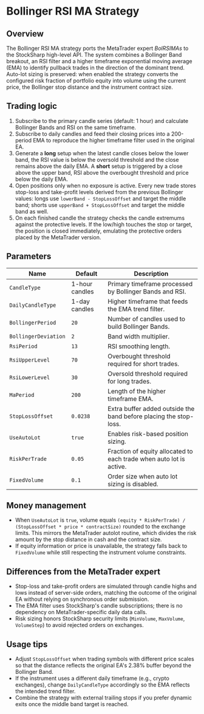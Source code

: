 # Bollinger RSI MA Strategy

## Overview
The Bollinger RSI MA strategy ports the MetaTrader expert *BolRSIMAs* to the StockSharp high-level API. The system combines a
Bollinger Band breakout, an RSI filter and a higher timeframe exponential moving average (EMA) to identify pullback trades in
the direction of the dominant trend. Auto-lot sizing is preserved: when enabled the strategy converts the configured risk
fraction of portfolio equity into volume using the current price, the Bollinger stop distance and the instrument contract size.

## Trading logic
1. Subscribe to the primary candle series (default: 1 hour) and calculate Bollinger Bands and RSI on the same timeframe.
2. Subscribe to daily candles and feed their closing prices into a 200-period EMA to reproduce the higher timeframe filter used
   in the original EA.
3. Generate a **long** setup when the latest candle closes below the lower band, the RSI value is below the oversold threshold
   and the close remains above the daily EMA. A **short** setup is triggered by a close above the upper band, RSI above the
   overbought threshold and price below the daily EMA.
4. Open positions only when no exposure is active. Every new trade stores stop-loss and take-profit levels derived from the
   previous Bollinger values: longs use `lowerBand - StopLossOffset` and target the middle band; shorts use
   `upperBand + StopLossOffset` and target the middle band as well.
5. On each finished candle the strategy checks the candle extremums against the protective levels. If the low/high touches the
   stop or target, the position is closed immediately, emulating the protective orders placed by the MetaTrader version.

## Parameters
| Name | Default | Description |
| --- | --- | --- |
| `CandleType` | 1-hour candles | Primary timeframe processed by Bollinger Bands and RSI. |
| `DailyCandleType` | 1-day candles | Higher timeframe that feeds the EMA trend filter. |
| `BollingerPeriod` | `20` | Number of candles used to build Bollinger Bands. |
| `BollingerDeviation` | `2` | Band width multiplier. |
| `RsiPeriod` | `13` | RSI smoothing length. |
| `RsiUpperLevel` | `70` | Overbought threshold required for short trades. |
| `RsiLowerLevel` | `30` | Oversold threshold required for long trades. |
| `MaPeriod` | `200` | Length of the higher timeframe EMA. |
| `StopLossOffset` | `0.0238` | Extra buffer added outside the band before placing the stop-loss. |
| `UseAutoLot` | `true` | Enables risk-based position sizing. |
| `RiskPerTrade` | `0.05` | Fraction of equity allocated to each trade when auto lot is active. |
| `FixedVolume` | `0.1` | Order size when auto lot sizing is disabled. |

## Money management
- When `UseAutoLot` is `true`, volume equals `(equity * RiskPerTrade) / (StopLossOffset * price * contractSize)` rounded to the
  exchange limits. This mirrors the MetaTrader autolot routine, which divides the risk amount by the stop distance in cash and
  the contract size.
- If equity information or price is unavailable, the strategy falls back to `FixedVolume` while still respecting the
  instrument volume constraints.

## Differences from the MetaTrader expert
- Stop-loss and take-profit orders are simulated through candle highs and lows instead of server-side orders, matching the
  outcome of the original EA without relying on synchronous order submission.
- The EMA filter uses StockSharp's candle subscriptions; there is no dependency on MetaTrader-specific daily data calls.
- Risk sizing honors StockSharp security limits (`MinVolume`, `MaxVolume`, `VolumeStep`) to avoid rejected orders on exchanges.

## Usage tips
- Adjust `StopLossOffset` when trading symbols with different price scales so that the distance reflects the original EA's
  2.38% buffer beyond the Bollinger Band.
- If the instrument uses a different daily timeframe (e.g., crypto exchanges), change `DailyCandleType` accordingly so the EMA
  reflects the intended trend filter.
- Combine the strategy with external trailing stops if you prefer dynamic exits once the middle band target is reached.
